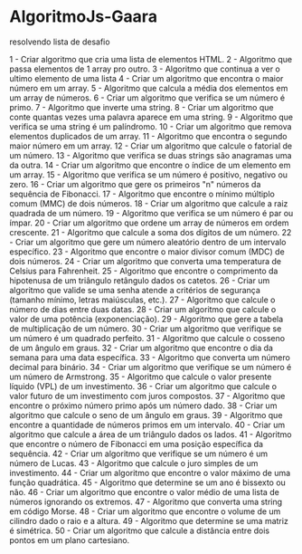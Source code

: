 # AlgoritmoJs-Gaara
resolvendo lista de desafio 

1 - Criar algoritmo que cria uma lista de elementos HTML.
2 - Algoritmo que passa elementos de 1 array pro outro.
3 - Algoritmo que continua a ver o ultimo elemento de uma lista
4 - Criar um algoritmo que encontra o maior número em um array.
5 - Algoritmo que calcula a média dos elementos em um array de números.
6 - Criar um algoritmo que verifica se um número é primo.
7 - Algoritmo que inverte uma string.
8 - Criar um algoritmo que conte quantas vezes uma palavra aparece em uma string.
9 - Algoritmo que verifica se uma string é um palíndromo.
10 - Criar um algoritmo que remova elementos duplicados de um array.
11 - Algoritmo que encontra o segundo maior número em um array.
12 - Criar um algoritmo que calcule o fatorial de um número.
13 - Algoritmo que verifica se duas strings são anagramas uma da outra.
14 - Criar um algoritmo que encontre o índice de um elemento em um array.
15 - Algoritmo que verifica se um número é positivo, negativo ou zero.
16 - Criar um algoritmo que gere os primeiros "n" números da sequência de Fibonacci.
17 - Algoritmo que encontre o mínimo múltiplo comum (MMC) de dois números.
18 - Criar um algoritmo que calcule a raiz quadrada de um número.
19 - Algoritmo que verifica se um número é par ou ímpar.
20 - Criar um algoritmo que ordene um array de números em ordem crescente.
21 - Algoritmo que calcule a soma dos dígitos de um número.
22 - Criar um algoritmo que gere um número aleatório dentro de um intervalo específico.
23 - Algoritmo que encontre o maior divisor comum (MDC) de dois números.
24 - Criar um algoritmo que converta uma temperatura de Celsius para Fahrenheit.
25 - Algoritmo que encontre o comprimento da hipotenusa de um triângulo retângulo dados os catetos.
26 - Criar um algoritmo que valide se uma senha atende a critérios de segurança (tamanho mínimo, letras maiúsculas, etc.).
27 - Algoritmo que calcule o número de dias entre duas datas.
28 - Criar um algoritmo que calcule o valor de uma potência (exponenciação).
29 - Algoritmo que gere a tabela de multiplicação de um número.
30 - Criar um algoritmo que verifique se um número é um quadrado perfeito.
31 - Algoritmo que calcule o cosseno de um ângulo em graus.
32 - Criar um algoritmo que encontre o dia da semana para uma data específica.
33 - Algoritmo que converta um número decimal para binário.
34 - Criar um algoritmo que verifique se um número é um número de Armstrong.
35 - Algoritmo que calcule o valor presente líquido (VPL) de um investimento.
36 - Criar um algoritmo que calcule o valor futuro de um investimento com juros compostos.
37 - Algoritmo que encontre o próximo número primo após um número dado.
38 - Criar um algoritmo que calcule o seno de um ângulo em graus.
39 - Algoritmo que encontre a quantidade de números primos em um intervalo.
40 - Criar um algoritmo que calcule a área de um triângulo dados os lados.
41 - Algoritmo que encontre o número de Fibonacci em uma posição específica da sequência.
42 - Criar um algoritmo que verifique se um número é um número de Lucas.
43 - Algoritmo que calcule o juro simples de um investimento.
44 - Criar um algoritmo que encontre o valor máximo de uma função quadrática.
45 - Algoritmo que determine se um ano é bissexto ou não.
46 - Criar um algoritmo que encontre o valor médio de uma lista de números ignorando os extremos.
47 - Algoritmo que converta uma string em código Morse.
48 - Criar um algoritmo que encontre o volume de um cilindro dado o raio e a altura.
49 - Algoritmo que determine se uma matriz é simétrica.
50 - Criar um algoritmo que calcule a distância entre dois pontos em um plano cartesiano.
